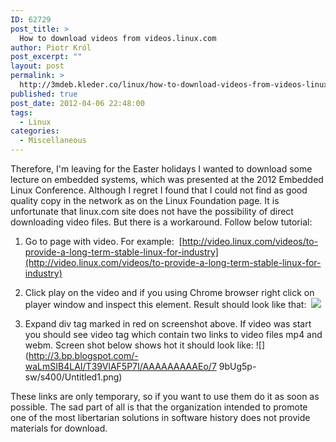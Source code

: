 ```yaml
---
ID: 62729
post_title: >
  How to download videos from videos.linux.com
author: Piotr Król
post_excerpt: ""
layout: post
permalink: >
  http://3mdeb.kleder.co/linux/how-to-download-videos-from-videos-linux-com/
published: true
post_date: 2012-04-06 22:48:00
tags: 
  - Linux
categories:
  - Miscellaneous
---
```

Therefore, I'm leaving for the Easter holidays I wanted to download some lecture on embedded systems, which was presented at the 2012 Embedded Linux Conference. Although I regret I found that I could not find as good quality copy in the network as on the Linux Foundation page. It is unfortunate that linux.com site does not have the possibility of direct downloading video files. But there is a workaround. Follow below tutorial:  
    

1. Go to page with video. For example:  [http://video.linux.com/videos/to-provide-a-long-term-stable-linux-for-industry](http://video.linux.com/videos/to-provide-a-long-term-stable-linux-for-industry)
2. Click play on the video and if you using Chrome browser right click on player window and inspect this element. Result should look like that: 
  ![](http://1.bp.blogspot.com/-ivNLyF3IFwc/T39S_IwbntI/AAAAAAAAAEg/mVgiu6CXqhs/s400/Untitled.png)

3. Expand div tag marked in red on screenshot above. If video was start you should see video tag which contain two links to video files mp4 and webm. Screen shot below shows hot it should look like:
  ![](http://3.bp.blogspot.com/-waLmSIB4LAI/T39VlAF5P7I/AAAAAAAAAEo/7 9bUg5p-sw/s400/Untitled1.png)

These links are only temporary, so if you want to use them do it as soon as possible. The sad part of all is that the organization intended to promote one of the most libertarian solutions in software history does not provide materials for download.